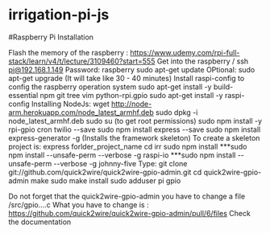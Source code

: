 # irrigation-pi-js

#Raspberry Pi Installation

Flash the memory of the raspberry : https://www.udemy.com/rpi-full-stack/learn/v4/t/lecture/3109460?start=555
Get into the raspberry / ssh pi@192.168.1.149
Password: raspberry
sudo apt-get update
OPtional: sudo apt-get upgrade (It will take like 30 - 40 minutes)
Install raspi-config to config the raspberry operation system
sudo apt-get install -y build-essential npm git tree vim python-rpi.gpio
sudo apt-get install -y raspi-config
Installing NodeJs:  wget http://node-arm.herokuapp.com/node_latest_armhf.deb
sudo dpkg -i node_latest_armhf.deb 
sudo su (to get root permissions)
sudo npm install -y rpi-gpio cron twilio --save
sudo npm install express --save
sudo npm install express-generator -g    (Installs the framework skeleton)
To create a skeleton project is: express forlder_project_name
cd irr
sudo npm install
***sudo npm install --unsafe-perm --verbose -g raspi-io
***sudo npm install --unsafe-perm --verbose -g johnny-five
Type: git clone git://github.com/quick2wire/quick2wire-gpio-admin.git
cd quick2wire-gpio-admin
make
sudo make install
sudo adduser pi gpio


Do not forget that the quick2wire-gpio-admin you have to change a file /src/gpio….c
What you have to change is : https://github.com/quick2wire/quick2wire-gpio-admin/pull/6/files
Check the documentation